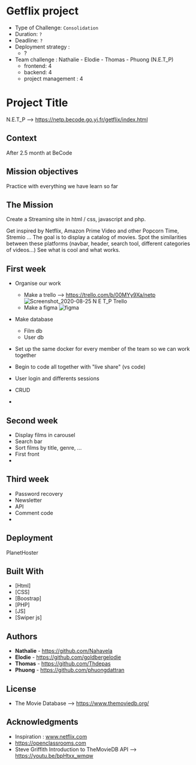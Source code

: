 # Getflix project

- Type of Challenge:  `Consolidation`
- Duration: `?`
- Deadline: `?`
- Deployment strategy :
  - ?
- Team challenge :  Nathalie - Elodie - Thomas - Phuong (N.E.T_P)
  - frontend: 4
  - backend: 4
  - project management : 4

# Project Title

N.E.T_P --> https://netp.becode.go.yj.fr/getflix/index.html

## Context 

After 2.5 month at BeCode

## Mission objectives 

Practice with everything we have learn so far

## The Mission

Create a Streaming site in html / css, javascript and php.

Get inspired by Netflix, Amazon Prime Video and other Popcorn Time, Stremio ... The goal is to display a catalog of movies. Spot the similarities between these platforms (navbar, header, search tool, different categories of videos…) See what is cool and what works.



## First week

- Organise our work
    - Make a trello --> https://trello.com/b/00MYy9Xa/netp
     ![Screenshot_2020-08-25 N E T_P Trello](https://user-images.githubusercontent.com/66432325/91146556-57859f80-e6b7-11ea-8983-344fbfb99192.png)
    - Make a figma 
     ![figma](https://user-images.githubusercontent.com/66432325/91146263-ef36be00-e6b6-11ea-8144-30c5f2134722.gif)

- Make database
  - Film db
  - User db
- Set up the same docker for every member of the team so we can work together
- Begin to code all together with "live share" (vs code)
- User login and differents sessions
- CRUD 
- 


## Second week

- Display films in carousel
- Search bar
- Sort films by title, genre, ...
- First front 
- 


## Third week

- Password recovery
- Newsletter 
- API
- Comment code
- 

## Deployment

PlanetHoster

## Built With

* [Html]
* [CSS]
* [Boostrap]
* [PHP]
* [JS]
* [Swiper js]

## Authors

* **Nathalie** - https://github.com/Nahavela
* **Elodie** - https://github.com/goldbergelodie
* **Thomas** - https://github.com/Thdepas
* **Phuong** - https://github.com/phuongdattran

## License

* The Movie Database --> https://www.themoviedb.org/

## Acknowledgments

* Inspiration : www.netflix.com
* https://openclassrooms.com
* Steve Griffith Introduction to TheMovieDB API --> https://youtu.be/bpHtxx_wmqw 

